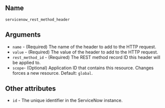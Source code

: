 ## Name

`servicenow_rest_method_header`

## Arguments

* `name` - (Required) The name of the header to add to the HTTP request.
* `value` - (Required) The value of the header to add to the HTTP request.
* `rest_method_id` - (Required) The REST method record ID this header will be applied to.
* `scope`- (Optional) Application ID that contains this resource. Changes forces a new resource. Default: `global`.

## Other attributes
* `id` - The unique identifier in the ServiceNow instance.